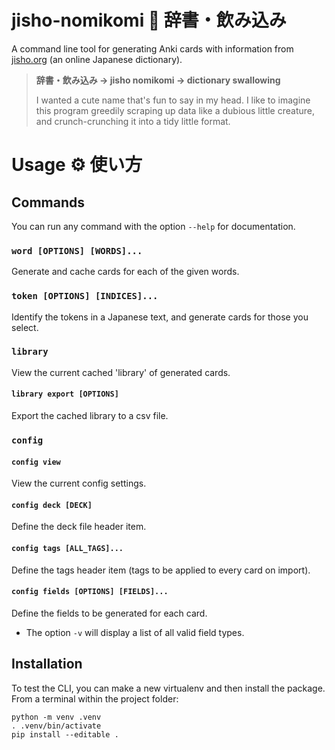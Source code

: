 # jisho-nomikomi 👹 辞書・飲み込み
A command line tool for generating Anki cards with information from [jisho.org](https://jisho.org/) (an online Japanese dictionary).

> **辞書・飲み込み → jisho nomikomi → dictionary swallowing**
>
> I wanted a cute name that's fun to say in my head.
> I like to imagine this program greedily scraping up data like a dubious little creature, and crunch-crunching it into a tidy little format.

# Usage ⚙️ 使い方
## Commands
You can run any command with the option `--help` for documentation.
### `word [OPTIONS] [WORDS]...`
Generate and cache cards for each of the given words.

### `token [OPTIONS] [INDICES]...`
Identify the tokens in a Japanese text, and generate cards for those you select.

### `library`
View the current cached 'library' of generated cards.

#### `library export [OPTIONS]`
Export the cached library to a csv file.

### `config`
#### `config view`
View the current config settings.

#### `config deck [DECK]`
Define the deck file header item.

#### `config tags [ALL_TAGS]...`
Define the tags header item (tags to be applied to every card on import).

#### `config fields [OPTIONS] [FIELDS]...`
Define the fields to be generated for each card.
- The option `-v` will display a list of all valid field types.

## Installation
To test the CLI, you can make a new virtualenv and then install the package. From a terminal within the project folder:
```
python -m venv .venv
. .venv/bin/activate
pip install --editable .
```
